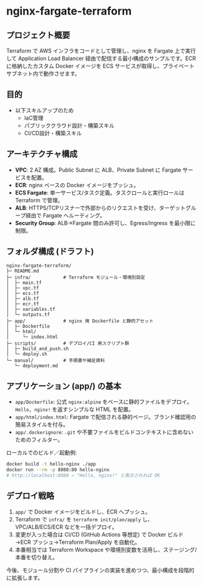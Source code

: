 # nginx-fargate-terraform

## プロジェクト概要
Terraform で AWS インフラをコードとして管理し、nginx を Fargate 上で実行して Application Load Balancer 経由で配信する最小構成のサンプルです。ECR に格納したカスタム Docker イメージを ECS サービスが取得し、プライベートサブネット内で動作させます。

## 目的
- 以下スキルアップのため
  - IaC管理
  - パブリッククラウド設計・構築スキル
  - CI/CD設計・構築スキル

## アーキテクチャ構成
- **VPC**: 2 AZ 構成。Public Subnet に ALB、Private Subnet に Fargate サービスを配置。
- **ECR**: nginx ベースの Docker イメージをプッシュ。
- **ECS Fargate**: 単一サービス/タスク定義。タスクロールと実行ロールは Terraform で管理。
- **ALB**: HTTPS/TCPリスナーで外部からのリクエストを受け、ターゲットグループ経由で Fargate へルーティング。
- **Security Group**: ALB→Fargate 間のみ許可し、Egress/Ingress を最小限に制限。

## フォルダ構成 (ドラフト)
```
nginx-fargate-terraform/
├─ README.md
├─ infra/            # Terraform モジュール・環境別設定
│  ├─ main.tf
│  ├─ vpc.tf
│  ├─ ecs.tf
│  ├─ alb.tf
│  ├─ ecr.tf
│  ├─ variables.tf
│  └─ outputs.tf
├─ app/              # nginx 用 Dockerfile と静的アセット
│  ├─ Dockerfile
│  └─ html/
│     └─ index.html
├─ scripts/          # デプロイ/CI 用スクリプト群
│  ├─ build_and_push.sh
│  └─ deploy.sh
└─ manual/           # 手順書や補足資料
   └─ deployment.md
```

## アプリケーション (app/) の基本
- `app/Dockerfile`: 公式 `nginx:alpine` をベースに静的ファイルをデプロイ。`Hello, nginx!` を返すシンプルな HTML を配置。
- `app/html/index.html`: Fargate で配信される静的ページ。ブランド確認用の簡易スタイルを付与。
- `app/.dockerignore`: `.git` や不要ファイルをビルドコンテキストに含めないためのフィルター。

ローカルでのビルド／起動例:
```bash
docker build -t hello-nginx ./app
docker run --rm -p 8080:80 hello-nginx
# http://localhost:8080 → "Hello, nginx!" と表示されれば OK
```

## デプロイ戦略
1. `app/` で Docker イメージをビルドし、ECR へプッシュ。
2. Terraform で `infra/` を `terraform init/plan/apply` し、VPC/ALB/ECS/ECR などを一括デプロイ。
3. 変更が入った場合は CI/CD (GitHub Actions 等想定) で Docker ビルド→ECR プッシュ→Terraform Plan/Apply を自動化。
4. 本番相当では Terraform Workspace や環境別変数を活用し、ステージング/本番を切り替え。

今後、モジュール分割や CI パイプラインの実装を進めつつ、最小構成を段階的に拡張します。
